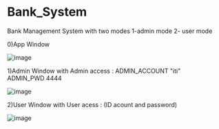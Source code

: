 # Bank_System


Bank Management System with two modes 
1-admin mode 
2- user mode



0)App Window


![image](https://user-images.githubusercontent.com/72269263/209786477-2ffab144-0aac-4318-a8c2-592b1b14118e.png)


1)Admin Window 
      with  Admin access  :
            ADMIN_ACCOUNT 	"iti"   
            ADMIN_PWD  	   	4444
            
   ![image](https://user-images.githubusercontent.com/72269263/209787024-b86eff22-56f6-4cb7-b719-3da4898cebc1.png)


2)User Window 
    with User acess :
         (ID acount and password)

![image](https://user-images.githubusercontent.com/72269263/209787496-72399a2b-3856-4a81-a300-ed477a0c8919.png)

      

